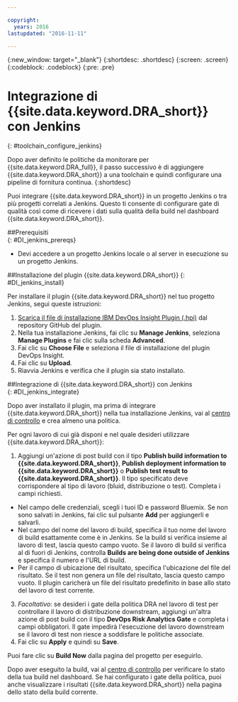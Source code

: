 ```yaml
---

copyright:
  years: 2016
lastupdated: "2016-11-11"

---
```


{:new_window: target="_blank"}
{:shortdesc: .shortdesc}
{:screen: .screen}
{:codeblock: .codeblock}
{:pre: .pre}

# Integrazione di {{site.data.keyword.DRA_short}} con Jenkins
{: #toolchain_configure_jenkins}

Dopo aver definito le politiche da monitorare per {{site.data.keyword.DRA_full}}, il passo successivo è di aggiungere {{site.data.keyword.DRA_short}} a una toolchain e quindi configurare una pipeline di fornitura continua.
{:shortdesc}

<!--##Configuring a Jenkins project-->

Puoi integrare {{site.data.keyword.DRA_short}} in un progetto Jenkins o tra più progetti correlati a Jenkins. Questo ti consente di configurare gate di qualità così come di ricevere i dati sulla qualità della build nel dashboard {{site.data.keyword.DRA_short}}.

##Prerequisiti    
{: #DI_jenkins_prereqs}

* Devi accedere a un progetto Jenkins locale o al server in esecuzione su un progetto Jenkins.

##Installazione del plugin {{site.data.keyword.DRA_short}}
{: #DI_jenkins_install}

Per installare il plugin {{site.data.keyword.DRA_short}} nel tuo progetto Jenkins, segui queste istruzioni:

  1. [Scarica il file di installazione IBM DevOps Insight Plugin (.hpi)](https://github.ibm.com/oneibmcloud/DRA-Jenkins/blob/hpi-release/target/dra.hpi) dal repository GitHub del plugin.
  2. Nella tua installazione Jenkins, fai clic su **Manage Jenkins**, seleziona **Manage Plugins** e fai clic sulla scheda **Advanced**.
  3. Fai clic su **Choose File** e seleziona il file di installazione del plugin DevOps Insight.
  4. Fai clic su **Upload**.
  5. Riavvia Jenkins e verifica che il plugin sia stato installato.

##Integrazione di {{site.data.keyword.DRA_short}} con Jenkins    
{: #DI_jenkins_integrate}

Dopo aver installato il plugin, ma prima di integrare {{site.data.keyword.DRA_short}} nella tua installazione Jenkins, vai al [centro di controllo](https://control-center.stage1.ng.bluemix.net/) e crea almeno una politica.

Per ogni lavoro di cui già disponi e nel quale desideri utilizzare {{site.data.keyword.DRA_short}}:

1. Aggiungi un'azione di post build con il tipo **Publish build information to {{site.data.keyword.DRA_short}}**, **Publish deployment information to {{site.data.keyword.DRA_short}}** o **Publish test result to {{site.data.keyword.DRA_short}}**. Il tipo specificato deve corrispondere al tipo di lavoro (bluid, distribuzione o test). Completa i campi richiesti.
  * Nel campo delle credenziali, scegli i tuoi ID e password Bluemix. Se non sono salvati in Jenkins, fai clic sul pulsante **Add** per aggiungerli e salvarli.
  * Nel campo del nome del lavoro di build, specifica il tuo nome del lavoro di build esattamente come è in Jenkins. Se la build si verifica insieme al lavoro di test, lascia questo campo vuoto. Se il lavoro di build si verifica al di fuori di Jenkins, controlla **Builds are being done outside of Jenkins** e specifica il numero e l'URL di build.
  * Per il campo di ubicazione del risultato, specifica l'ubicazione del file del risultato. Se il test non genera un file del risultato, lascia questo campo vuoto. Il plugin caricherà un file del risultato predefinito in base allo stato del lavoro di test corrente.
3. *Facoltativo*: se desideri i gate della politica DRA nel lavoro di test per controllare il lavoro di distribuzione downstream, aggiungi un'altra azione di post build con il tipo **DevOps Risk Analytics Gate** e completa i campi obbligatori. Il gate impedirà l'esecuzione del lavoro downstream se il lavoro di test non riesce a soddisfare le politiche associate.
4. Fai clic su **Apply** e quindi su **Save**.

Puoi fare clic su **Build Now** dalla pagina del progetto per eseguirlo.

Dopo aver eseguito la build, vai al [centro di controllo](https://control-center.stage1.ng.bluemix.net/) per verificare lo stato della tua build nel dashboard. Se hai configurato i gate della politica, puoi anche visualizzare i risultati {{site.data.keyword.DRA_short}} nella pagina dello stato della build corrente.
